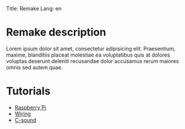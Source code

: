 Title: Remake
Lang: en

# Remake description

Lorem ipsum dolor sit amet, consectetur adipisicing elit. Praesentium, maxime, blanditiis placeat molestiae ea voluptatibus quis at dolores voluptas deserunt deleniti recusandae dolor accusamus rerum maiores omnis sed autem quae.

# Tutorials

* [Raspberry Pi](tutorial_pi.md)
* [Wiring](tutorial_wiring.md)
* [C-sound](tutorial_csound.md)